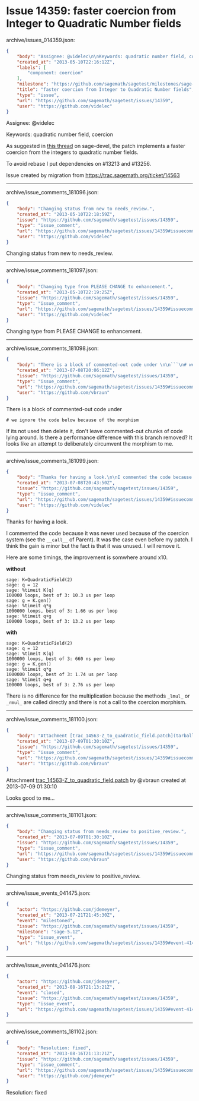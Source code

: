 # Issue 14359: faster coercion from Integer to Quadratic Number fields

archive/issues_014359.json:
```json
{
    "body": "Assignee: @videlec\n\nKeywords: quadratic number field, coercion\n\nAs suggested in [this thread](https://groups.google.com/forum/?fromgroups=#!topic/sage-devel/ED9uYzAx190) on sage-devel, the patch implements a faster coercion from the integers to quadratic number fields.\n\nTo avoid rebase I put dependencies on #13213 and #13256.\n\nIssue created by migration from https://trac.sagemath.org/ticket/14563\n\n",
    "created_at": "2013-05-10T22:16:12Z",
    "labels": [
        "component: coercion"
    ],
    "milestone": "https://github.com/sagemath/sagetest/milestones/sage-5.12",
    "title": "faster coercion from Integer to Quadratic Number fields",
    "type": "issue",
    "url": "https://github.com/sagemath/sagetest/issues/14359",
    "user": "https://github.com/videlec"
}
```
Assignee: @videlec

Keywords: quadratic number field, coercion

As suggested in [this thread](https://groups.google.com/forum/?fromgroups=#!topic/sage-devel/ED9uYzAx190) on sage-devel, the patch implements a faster coercion from the integers to quadratic number fields.

To avoid rebase I put dependencies on #13213 and #13256.

Issue created by migration from https://trac.sagemath.org/ticket/14563





---

archive/issue_comments_181096.json:
```json
{
    "body": "Changing status from new to needs_review.",
    "created_at": "2013-05-10T22:18:59Z",
    "issue": "https://github.com/sagemath/sagetest/issues/14359",
    "type": "issue_comment",
    "url": "https://github.com/sagemath/sagetest/issues/14359#issuecomment-181096",
    "user": "https://github.com/videlec"
}
```

Changing status from new to needs_review.



---

archive/issue_comments_181097.json:
```json
{
    "body": "Changing type from PLEASE CHANGE to enhancement.",
    "created_at": "2013-05-10T22:19:25Z",
    "issue": "https://github.com/sagemath/sagetest/issues/14359",
    "type": "issue_comment",
    "url": "https://github.com/sagemath/sagetest/issues/14359#issuecomment-181097",
    "user": "https://github.com/videlec"
}
```

Changing type from PLEASE CHANGE to enhancement.



---

archive/issue_comments_181098.json:
```json
{
    "body": "There is a block of commented-out code under \n\n```\n# we ignore the code below because of the morphism \n```\nIf its not used then delete it, don't leave commented-out chunks of code lying around. Is there a performance difference with this branch removed? It looks like an attempt to deliberately circumvent the morphism to me.",
    "created_at": "2013-07-08T20:06:12Z",
    "issue": "https://github.com/sagemath/sagetest/issues/14359",
    "type": "issue_comment",
    "url": "https://github.com/sagemath/sagetest/issues/14359#issuecomment-181098",
    "user": "https://github.com/vbraun"
}
```

There is a block of commented-out code under 

```
# we ignore the code below because of the morphism 
```
If its not used then delete it, don't leave commented-out chunks of code lying around. Is there a performance difference with this branch removed? It looks like an attempt to deliberately circumvent the morphism to me.



---

archive/issue_comments_181099.json:
```json
{
    "body": "Thanks for having a look.\n\nI commented the code because it was never used because of the coercion system (see the `__call__` of Parent). It was the case even before my patch. I think the gain is minor but the fact is that it was unused. I will remove it.\n\nHere are some timings, the improvement is somwhere around x10.\n\n**without**\n\n```\nsage: K=QuadraticField(2)\nsage: q = 12   \nsage: %timeit K(q)\n100000 loops, best of 3: 10.3 us per loop\nsage: g = K.gen()\nsage: %timeit q*g\n1000000 loops, best of 3: 1.66 us per loop\nsage: %timeit q+g\n100000 loops, best of 3: 13.2 us per loop\n```\n\n**with**\n\n```\nsage: K=QuadraticField(2)\nsage: q = 12   \nsage: %timeit K(q)\n1000000 loops, best of 3: 660 ns per loop\nsage: g = K.gen()\nsage: %timeit q*g\n1000000 loops, best of 3: 1.74 us per loop\nsage: %timeit q+g\n100000 loops, best of 3: 2.76 us per loop\n```\n\nThere is no difference for the multiplication because the methods `_lmul_` or `_rmul_` are called directly and there is not a call to the coercion morphism.",
    "created_at": "2013-07-08T20:43:50Z",
    "issue": "https://github.com/sagemath/sagetest/issues/14359",
    "type": "issue_comment",
    "url": "https://github.com/sagemath/sagetest/issues/14359#issuecomment-181099",
    "user": "https://github.com/videlec"
}
```

Thanks for having a look.

I commented the code because it was never used because of the coercion system (see the `__call__` of Parent). It was the case even before my patch. I think the gain is minor but the fact is that it was unused. I will remove it.

Here are some timings, the improvement is somwhere around x10.

**without**

```
sage: K=QuadraticField(2)
sage: q = 12   
sage: %timeit K(q)
100000 loops, best of 3: 10.3 us per loop
sage: g = K.gen()
sage: %timeit q*g
1000000 loops, best of 3: 1.66 us per loop
sage: %timeit q+g
100000 loops, best of 3: 13.2 us per loop
```

**with**

```
sage: K=QuadraticField(2)
sage: q = 12   
sage: %timeit K(q)
1000000 loops, best of 3: 660 ns per loop
sage: g = K.gen()
sage: %timeit q*g
1000000 loops, best of 3: 1.74 us per loop
sage: %timeit q+g
100000 loops, best of 3: 2.76 us per loop
```

There is no difference for the multiplication because the methods `_lmul_` or `_rmul_` are called directly and there is not a call to the coercion morphism.



---

archive/issue_comments_181100.json:
```json
{
    "body": "Attachment [trac_14563-Z_to_quadratic_field.patch](tarball://root/attachments/some-uuid/ticket14563/trac_14563-Z_to_quadratic_field.patch) by @vbraun created at 2013-07-09 01:30:10\n\nLooks good to me...",
    "created_at": "2013-07-09T01:30:10Z",
    "issue": "https://github.com/sagemath/sagetest/issues/14359",
    "type": "issue_comment",
    "url": "https://github.com/sagemath/sagetest/issues/14359#issuecomment-181100",
    "user": "https://github.com/vbraun"
}
```

Attachment [trac_14563-Z_to_quadratic_field.patch](tarball://root/attachments/some-uuid/ticket14563/trac_14563-Z_to_quadratic_field.patch) by @vbraun created at 2013-07-09 01:30:10

Looks good to me...



---

archive/issue_comments_181101.json:
```json
{
    "body": "Changing status from needs_review to positive_review.",
    "created_at": "2013-07-09T01:30:10Z",
    "issue": "https://github.com/sagemath/sagetest/issues/14359",
    "type": "issue_comment",
    "url": "https://github.com/sagemath/sagetest/issues/14359#issuecomment-181101",
    "user": "https://github.com/vbraun"
}
```

Changing status from needs_review to positive_review.



---

archive/issue_events_041475.json:
```json
{
    "actor": "https://github.com/jdemeyer",
    "created_at": "2013-07-21T21:45:30Z",
    "event": "milestoned",
    "issue": "https://github.com/sagemath/sagetest/issues/14359",
    "milestone": "sage-5.12",
    "type": "issue_event",
    "url": "https://github.com/sagemath/sagetest/issues/14359#event-41475"
}
```



---

archive/issue_events_041476.json:
```json
{
    "actor": "https://github.com/jdemeyer",
    "created_at": "2013-08-16T21:13:21Z",
    "event": "closed",
    "issue": "https://github.com/sagemath/sagetest/issues/14359",
    "type": "issue_event",
    "url": "https://github.com/sagemath/sagetest/issues/14359#event-41476"
}
```



---

archive/issue_comments_181102.json:
```json
{
    "body": "Resolution: fixed",
    "created_at": "2013-08-16T21:13:21Z",
    "issue": "https://github.com/sagemath/sagetest/issues/14359",
    "type": "issue_comment",
    "url": "https://github.com/sagemath/sagetest/issues/14359#issuecomment-181102",
    "user": "https://github.com/jdemeyer"
}
```

Resolution: fixed
